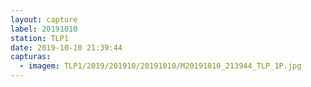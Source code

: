 ```yaml
---
layout: capture
label: 20191010
station: TLP1
date: 2019-10-10 21:39:44
capturas:
  - imagem: TLP1/2019/201910/20191010/M20191010_213944_TLP_1P.jpg
---
```

